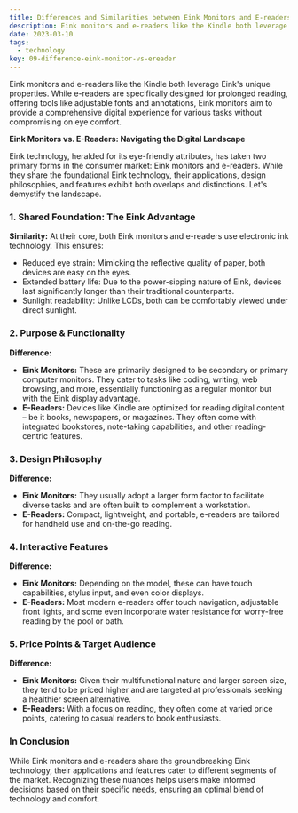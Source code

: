 ```yaml
---
title: Differences and Similarities between Eink Monitors and E-readers  🖥️ vs 📚
description: Eink monitors and e-readers like the Kindle both leverage Eink's unique properties. While e-readers are specifically designed for prolonged reading, offering tools like adjustable fonts and annotations, Eink monitors aim to provide a comprehensive digital experience for various tasks without compromising on eye comfort.
date: 2023-03-10
tags:
  - technology
key: 09-difference-eink-monitor-vs-ereader
---
```

Eink monitors and e-readers like the Kindle both leverage Eink's unique properties. While e-readers are specifically designed for prolonged reading, offering tools like adjustable fonts and annotations, Eink monitors aim to provide a comprehensive digital experience for various tasks without compromising on eye comfort.

**Eink Monitors vs. E-Readers: Navigating the Digital Landscape**

Eink technology, heralded for its eye-friendly attributes, has taken two primary forms in the consumer market: Eink monitors and e-readers. While they share the foundational Eink technology, their applications, design philosophies, and features exhibit both overlaps and distinctions. Let's demystify the landscape.

### 1. **Shared Foundation: The Eink Advantage**

**Similarity:** At their core, both Eink monitors and e-readers use electronic ink technology. This ensures:
- Reduced eye strain: Mimicking the reflective quality of paper, both devices are easy on the eyes.
- Extended battery life: Due to the power-sipping nature of Eink, devices last significantly longer than their traditional counterparts.
- Sunlight readability: Unlike LCDs, both can be comfortably viewed under direct sunlight.

### 2. **Purpose & Functionality**

**Difference:** 
- **Eink Monitors:** These are primarily designed to be secondary or primary computer monitors. They cater to tasks like coding, writing, web browsing, and more, essentially functioning as a regular monitor but with the Eink display advantage.
- **E-Readers:** Devices like Kindle are optimized for reading digital content – be it books, newspapers, or magazines. They often come with integrated bookstores, note-taking capabilities, and other reading-centric features.

### 3. **Design Philosophy**

**Difference:** 
- **Eink Monitors:** They usually adopt a larger form factor to facilitate diverse tasks and are often built to complement a workstation.
- **E-Readers:** Compact, lightweight, and portable, e-readers are tailored for handheld use and on-the-go reading.

### 4. **Interactive Features**

**Difference:** 
- **Eink Monitors:** Depending on the model, these can have touch capabilities, stylus input, and even color displays.
- **E-Readers:** Most modern e-readers offer touch navigation, adjustable front lights, and some even incorporate water resistance for worry-free reading by the pool or bath.

### 5. **Price Points & Target Audience**

**Difference:** 
- **Eink Monitors:** Given their multifunctional nature and larger screen size, they tend to be priced higher and are targeted at professionals seeking a healthier screen alternative.
- **E-Readers:** With a focus on reading, they often come at varied price points, catering to casual readers to book enthusiasts.

### In Conclusion

While Eink monitors and e-readers share the groundbreaking Eink technology, their applications and features cater to different segments of the market. Recognizing these nuances helps users make informed decisions based on their specific needs, ensuring an optimal blend of technology and comfort.

